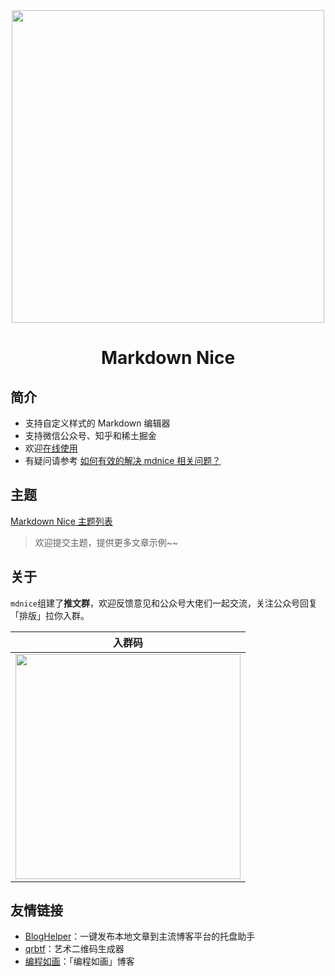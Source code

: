 <div align="center">
<a href="https://mdnice.com">
<img width="500" src="https://www.canva.cn/design/DAEE0-R8trg/zyyZmQ1XluKCSx2xgfGgIQ/view?utm_content=DAEE0-R8trg&utm_campaign=designshare&utm_medium=link&utm_source=homepage_design_menu"/>
</a>
</div>
<h1 align="center">Markdown Nice</h1>

## 简介

- 支持自定义样式的 Markdown 编辑器
- 支持微信公众号、知乎和稀土掘金
- 欢迎[在线使用](https://mdnice.com/)
- 有疑问请参考 [如何有效的解决 mdnice 相关问题？](https://github.com/mdnice/markdown-nice/issues/163)

## 主题

[Markdown Nice 主题列表](https://product.mdnice.com/themes/)

> 欢迎提交主题，提供更多文章示例~~

## 关于

`mdnice`组建了**推文群**，欢迎反馈意见和公众号大佬们一起交流，关注公众号回复「排版」拉你入群。

| 入群码                                                                                           |
| ------------------------------------------------------------------------------------------------ |
| <img width="360px" src="https://files.mdnice.com/pic/cd3ca20c-896f-4cfc-9bdd-c4c58e69ba26.jpg"/> |

## 友情链接

- [BlogHelper](https://github.com/ystcode/BlogHelper)：一键发布本地文章到主流博客平台的托盘助手
- [qrbtf](https://github.com/ciaochaos/qrbtf)：艺术二维码生成器
- [编程如画](https://draw.mdnice.com/)：「编程如画」博客
